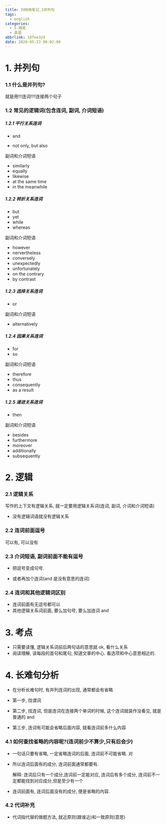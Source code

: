 ```yaml
---
title: 刘晓艳笔记_2并列句
tags:
  - english
categories:
  - 5-随笔
  - 英语
abbrlink: 10fee324
date: 2020-05-23 00:02:00
---
```


# 1. 并列句

### 1.1 什么是并列句?

就是用!!!连词!!!!连接两个句子

<!-- more -->

### 1.2 常见的逻辑词(包含连词, 副词, 介词短语)

##### 1.2.1 平行关系连词

+ and

+ not only, but also

副词和介词短语

+ similarly
+ equally
+ likewise
+ at the same time
+ in the meanwhile

##### 1.2.2 转折关系连词

+ but
+ yet
+ while
+ whereas

副词和介词短语

+ however
+ nervertheless
+ conversely
+ unexpectedly
+ unfortunately
+ on the contrary
+ by contrast

##### 1.2.3 选择关系连词

+ or

副词和介词短语

+ alternatively

##### 1.2.4 因果关系连词

+ for
+ so

副词和介词短语

+ therefore
+ thus
+ consequently
+ as a result

##### 1.2.5 递进关系连词

+ then

副词和介词短语

+ besides
+ furthermore
+ moreover
+ additionally
+ subsequently



# 2. 逻辑

### 2.1 逻辑关系

写作的上下文有逻辑关系, 就一定要用逻辑关系词(连词, 副词, 介词和介词短语)

+ 没有逻辑词语就没有逻辑关系

### 2.2 连词前面逗号

可以有, 可以没有

### 2.3 介词短语, 副词前面不能有逗号

+ 把逗号变成句号.

+ 或者再加个连词(and 是没有意思的连词)

### 2.4 连词和其他逻辑词区别

+ 连词前面有无逗号都可以
+ 其他逻辑关系词前面, 要么加句号, 要么加连词 and



# 3. 考点

+ 只需要读懂, 逻辑关系词前后两句话的意思就 ok, 看什么关系
+ 阅读理解, 读每段的首句和尾句, 知道文章的中心. 看选项和中心意思相近的.



# 4. 长难句分析

+ 在分析长难句时, 有并列连词的出现, 通常都会有省略

+ 第一步, 找谓词

+ 第二步, 找连词, 但是连词在连接两个单词的时候, 这个连词就装作没看见, 就是普通的 and

+ 第三步, 连词有可能会省略后面内容, 就看连词前多什么内容

  

### 4.1 如何查找省略的内容呢?(连词前少不算少,只有后会少)

+ 一句话只要有省略, 一定省略连词的后面, 连词前不可能省略.    对

+ 所以连词后面有的成分, 连词前面通常都要有.  

  解释: 连词后只有一个成分,连词前一定能对应, 连词后有多个成分, 连词前不一定都能找到对应成分,但是至少有一个

+ 连词前面有, 连词后面没有的成分, 便是省略的内容.



### 4.2 代词补充

+ 代词指代替的做题方法, 就近原则(跟谁近)和一致原则(意思)











